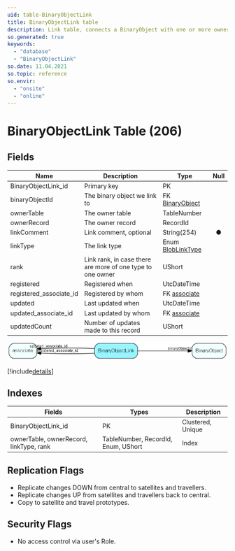 ```yaml
---
uid: table-BinaryObjectLink
title: BinaryObjectLink table
description: Link table, connects a BinaryObject with one or more owners
so.generated: true
keywords:
  - "database"
  - "BinaryObjectLink"
so.date: 11.04.2021
so.topic: reference
so.envir:
  - "onsite"
  - "online"
---
```


# BinaryObjectLink Table (206)

## Fields

| Name | Description | Type | Null |
|------|-------------|------|:----:|
|BinaryObjectLink\_id|Primary key|PK| |
|binaryObjectId|The binary object we link to|FK [BinaryObject](binaryobject.md)| |
|ownerTable|The owner table|TableNumber| |
|ownerRecord|The owner record|RecordId| |
|linkComment|Link comment, optional|String(254)|&#x25CF;|
|linkType|The link type|Enum [BlobLinkType](enums/bloblinktype.md)| |
|rank|Link rank, in case there are more of one type to one owner|UShort| |
|registered|Registered when|UtcDateTime| |
|registered\_associate\_id|Registered by whom|FK [associate](associate.md)| |
|updated|Last updated when|UtcDateTime| |
|updated\_associate\_id|Last updated by whom|FK [associate](associate.md)| |
|updatedCount|Number of updates made to this record|UShort| |


![BinaryObjectLink table relationship diagram](./media/BinaryObjectLink.png)

[!include[details](./includes/binaryobjectlink.md)]

## Indexes

| Fields | Types | Description |
|--------|-------|-------------|
|BinaryObjectLink\_id |PK |Clustered, Unique |
|ownerTable, ownerRecord, linkType, rank |TableNumber, RecordId, Enum, UShort |Index |

## Replication Flags

* Replicate changes DOWN from central to satellites and travellers.
* Replicate changes UP from satellites and travellers back to central.
* Copy to satellite and travel prototypes.

## Security Flags

* No access control via user's Role.

